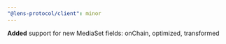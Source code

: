 ```yaml
---
"@lens-protocol/client": minor
---
```


**Added** support for new MediaSet fields: onChain, optimized, transformed
